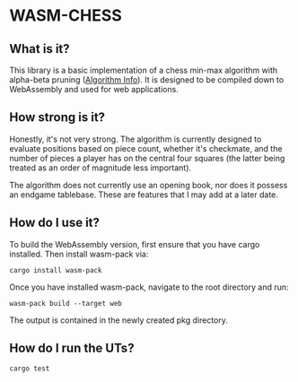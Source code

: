 # WASM-CHESS

## What is it?
This library is a basic implementation of a chess min-max algorithm with alpha-beta
pruning ([Algorithm Info](https://en.wikipedia.org/wiki/Alpha%E2%80%93beta_pruning)). It is designed to be compiled down to WebAssembly and used for web applications.

## How strong is it?
Honestly, it's not very strong. The algorithm is currently designed to evaluate positions based on piece count, whether it's checkmate, and the number of pieces a player has on the central four squares (the latter being treated as an order of magnitude less important).

The algorithm does not currently use an opening book, nor does it possess an endgame tablebase. These are features that I may add at a later date.

## How do I use it?
To build the WebAssembly version, first ensure that you have cargo installed. Then install wasm-pack via:
```
cargo install wasm-pack
```
Once you have installed wasm-pack, navigate to the root directory and run:
```
wasm-pack build --target web
```
The output is contained in the newly created pkg directory.

## How do I run the UTs?
```
cargo test
```